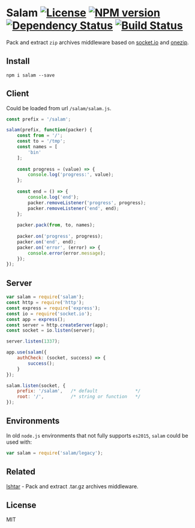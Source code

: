 # Salam [![License][LicenseIMGURL]][LicenseURL] [![NPM version][NPMIMGURL]][NPMURL] [![Dependency Status][DependencyStatusIMGURL]][DependencyStatusURL] [![Build Status][BuildStatusIMGURL]][BuildStatusURL]

Pack and extract `zip` archives middleware based on [socket.io](http://socket.io "Socket.io") and [onezip](https://github.com/coderaiser/node-onezip "OneZip").

## Install

```
npm i salam --save
```

## Client

Could be loaded from url `/salam/salam.js`.

```js
const prefix = '/salam';

salam(prefix, function(packer) {
    const from = '/';
    const to = '/tmp';
    const names = [
        'bin'
    ];
    
    const progress = (value) => {
        console.log('progress:', value);
    };
    
    const end = () => {
        console.log('end');
        packer.removeListener('progress', progress);
        packer.removeListener('end', end);
    };
    
    packer.pack(from, to, names);
    
    packer.on('progress', progress);
    packer.on('end', end);
    packer.on('error', (error) => {
        console.error(error.message);
    });
});

```

## Server

```js
var salam = require('salam');
const http = require('http');
const express = require('express');
const io = require('socket.io');
const app = express();
const server = http.createServer(app);
const socket = io.listen(server);

server.listen(1337);

app.use(salam({
    authCheck: (socket, success) => {
        success();
    }
});

salam.listen(socket, {
    prefix: '/salam',   /* default              */
    root: '/',          /* string or function   */
});
```

## Environments

In old `node.js` environments that not fully supports `es2015`, `salam` could be used with:

```js
var salam = require('salam/legacy');
```

## Related

[Ishtar](https://github.com/coderaiser/node-ishtar "Ishtar") - Pack and extract .tar.gz archives middleware.

## License

MIT

[NPMIMGURL]:                https://img.shields.io/npm/v/salam.svg?style=flat
[DependencyStatusIMGURL]:   https://img.shields.io/gemnasium/coderaiser/node-salam.svg?style=flat
[LicenseIMGURL]:            https://img.shields.io/badge/license-MIT-317BF9.svg?style=flat
[NPMURL]:                   https://npmjs.org/package/salam "npm"
[DependencyStatusURL]:      https://gemnasium.com/coderaiser/node-salam "Dependency Status"
[LicenseURL]:               https://tldrlegal.com/license/mit-license "MIT License"

[BuildStatusURL]:           https://travis-ci.org/coderaiser/node-salam  "Build Status"
[BuildStatusIMGURL]:        https://img.shields.io/travis/coderaiser/node-salam/master.svg?style=flat

